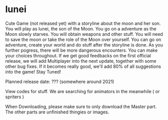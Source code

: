 # lunei


Cute Game (not released yet) with a storyline about the moon and her son.
You will play as lunei, the son of the Moon. You go on a adventure as the Moon slowly starves. 
You will obtain weapons and other stuff. You will need to save the moon or take the role of the Moon over yourself.
You can go on adventure, create your world and do stuff after the storyline is done.
As you further pogress, there will be more dangerous encounters. You can make your choices  throughout.
If we get good feedbacks on the first official release, we will add Multiplayer into the next update, together with some other bug fixes.
If it becomes really good, we'll add 80% of all suggestions into the game! Stay Tuned!


Planned release date: ??? (somewhere around 2021)


View codes for stuff.
We are searching for animators in the meanwhile ( or spriters )

When Downloading, please make sure to only download the Master part. The other parts are unfinished thingies or images.
